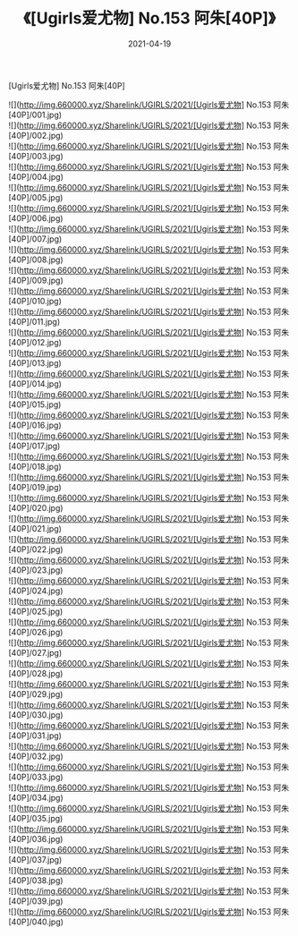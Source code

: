 ﻿---
layout: post
title:  《[Ugirls爱尤物] No.153 阿朱[40P]》
date:   2021-04-19
img: http://img.660000.xyz/Sharelink/UGIRLS/2021/[Ugirls爱尤物] No.153 阿朱[40P]/000.jpg
categories: [美女, 清纯, 唯美]
---

[Ugirls爱尤物] No.153 阿朱[40P]

  ![](http://img.660000.xyz/Sharelink/UGIRLS/2021/[Ugirls爱尤物] No.153 阿朱[40P]/001.jpg) <br> ![](http://img.660000.xyz/Sharelink/UGIRLS/2021/[Ugirls爱尤物] No.153 阿朱[40P]/002.jpg) <br> ![](http://img.660000.xyz/Sharelink/UGIRLS/2021/[Ugirls爱尤物] No.153 阿朱[40P]/003.jpg) <br> ![](http://img.660000.xyz/Sharelink/UGIRLS/2021/[Ugirls爱尤物] No.153 阿朱[40P]/004.jpg) <br> ![](http://img.660000.xyz/Sharelink/UGIRLS/2021/[Ugirls爱尤物] No.153 阿朱[40P]/005.jpg) <br> ![](http://img.660000.xyz/Sharelink/UGIRLS/2021/[Ugirls爱尤物] No.153 阿朱[40P]/006.jpg) <br> ![](http://img.660000.xyz/Sharelink/UGIRLS/2021/[Ugirls爱尤物] No.153 阿朱[40P]/007.jpg) <br> ![](http://img.660000.xyz/Sharelink/UGIRLS/2021/[Ugirls爱尤物] No.153 阿朱[40P]/008.jpg) <br> ![](http://img.660000.xyz/Sharelink/UGIRLS/2021/[Ugirls爱尤物] No.153 阿朱[40P]/009.jpg) <br> ![](http://img.660000.xyz/Sharelink/UGIRLS/2021/[Ugirls爱尤物] No.153 阿朱[40P]/010.jpg) <br> ![](http://img.660000.xyz/Sharelink/UGIRLS/2021/[Ugirls爱尤物] No.153 阿朱[40P]/011.jpg) <br> ![](http://img.660000.xyz/Sharelink/UGIRLS/2021/[Ugirls爱尤物] No.153 阿朱[40P]/012.jpg) <br> ![](http://img.660000.xyz/Sharelink/UGIRLS/2021/[Ugirls爱尤物] No.153 阿朱[40P]/013.jpg) <br> ![](http://img.660000.xyz/Sharelink/UGIRLS/2021/[Ugirls爱尤物] No.153 阿朱[40P]/014.jpg) <br> ![](http://img.660000.xyz/Sharelink/UGIRLS/2021/[Ugirls爱尤物] No.153 阿朱[40P]/015.jpg) <br> ![](http://img.660000.xyz/Sharelink/UGIRLS/2021/[Ugirls爱尤物] No.153 阿朱[40P]/016.jpg) <br> ![](http://img.660000.xyz/Sharelink/UGIRLS/2021/[Ugirls爱尤物] No.153 阿朱[40P]/017.jpg) <br> ![](http://img.660000.xyz/Sharelink/UGIRLS/2021/[Ugirls爱尤物] No.153 阿朱[40P]/018.jpg) <br> ![](http://img.660000.xyz/Sharelink/UGIRLS/2021/[Ugirls爱尤物] No.153 阿朱[40P]/019.jpg) <br> ![](http://img.660000.xyz/Sharelink/UGIRLS/2021/[Ugirls爱尤物] No.153 阿朱[40P]/020.jpg) <br> ![](http://img.660000.xyz/Sharelink/UGIRLS/2021/[Ugirls爱尤物] No.153 阿朱[40P]/021.jpg) <br> ![](http://img.660000.xyz/Sharelink/UGIRLS/2021/[Ugirls爱尤物] No.153 阿朱[40P]/022.jpg) <br> ![](http://img.660000.xyz/Sharelink/UGIRLS/2021/[Ugirls爱尤物] No.153 阿朱[40P]/023.jpg) <br> ![](http://img.660000.xyz/Sharelink/UGIRLS/2021/[Ugirls爱尤物] No.153 阿朱[40P]/024.jpg) <br> ![](http://img.660000.xyz/Sharelink/UGIRLS/2021/[Ugirls爱尤物] No.153 阿朱[40P]/025.jpg) <br> ![](http://img.660000.xyz/Sharelink/UGIRLS/2021/[Ugirls爱尤物] No.153 阿朱[40P]/026.jpg) <br> ![](http://img.660000.xyz/Sharelink/UGIRLS/2021/[Ugirls爱尤物] No.153 阿朱[40P]/027.jpg) <br> ![](http://img.660000.xyz/Sharelink/UGIRLS/2021/[Ugirls爱尤物] No.153 阿朱[40P]/028.jpg) <br> ![](http://img.660000.xyz/Sharelink/UGIRLS/2021/[Ugirls爱尤物] No.153 阿朱[40P]/029.jpg) <br> ![](http://img.660000.xyz/Sharelink/UGIRLS/2021/[Ugirls爱尤物] No.153 阿朱[40P]/030.jpg) <br> ![](http://img.660000.xyz/Sharelink/UGIRLS/2021/[Ugirls爱尤物] No.153 阿朱[40P]/031.jpg) <br> ![](http://img.660000.xyz/Sharelink/UGIRLS/2021/[Ugirls爱尤物] No.153 阿朱[40P]/032.jpg) <br> ![](http://img.660000.xyz/Sharelink/UGIRLS/2021/[Ugirls爱尤物] No.153 阿朱[40P]/033.jpg) <br> ![](http://img.660000.xyz/Sharelink/UGIRLS/2021/[Ugirls爱尤物] No.153 阿朱[40P]/034.jpg) <br> ![](http://img.660000.xyz/Sharelink/UGIRLS/2021/[Ugirls爱尤物] No.153 阿朱[40P]/035.jpg) <br> ![](http://img.660000.xyz/Sharelink/UGIRLS/2021/[Ugirls爱尤物] No.153 阿朱[40P]/036.jpg) <br> ![](http://img.660000.xyz/Sharelink/UGIRLS/2021/[Ugirls爱尤物] No.153 阿朱[40P]/037.jpg) <br> ![](http://img.660000.xyz/Sharelink/UGIRLS/2021/[Ugirls爱尤物] No.153 阿朱[40P]/038.jpg) <br> ![](http://img.660000.xyz/Sharelink/UGIRLS/2021/[Ugirls爱尤物] No.153 阿朱[40P]/039.jpg) <br> ![](http://img.660000.xyz/Sharelink/UGIRLS/2021/[Ugirls爱尤物] No.153 阿朱[40P]/040.jpg) <br>